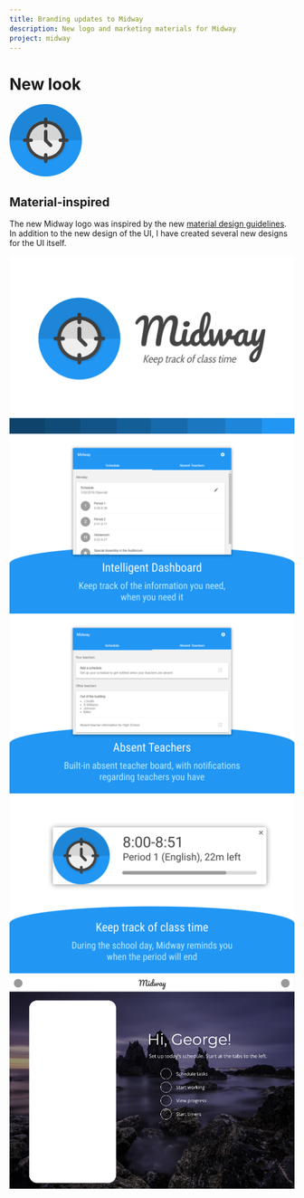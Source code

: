 ```yaml
---
title: Branding updates to Midway
description: New logo and marketing materials for Midway
project: midway
---
```


# New look
<svg version="1.1" width="128" height="128" viewBox="0.0 0.0 512.0 512.0" fill="none" stroke="none" stroke-linecap="square" stroke-miterlimit="10" xmlns:xlink="http://www.w3.org/1999/xlink" xmlns="http://www.w3.org/2000/svg"><clipPath id="p.0"><path d="m0 0l512.0 0l0 512.0l-512.0 0l0 -512.0z" clip-rule="nonzero"/></clipPath><g clip-path="url(#p.0)"><path fill="#000000" fill-opacity="0.0" d="m0 0l512.0 0l0 512.0l-512.0 0z" fill-rule="evenodd"/><path fill="#2196f3" d="m3.56168E-4 256.3076l0 0c0 -141.55151 114.75017 -256.3017 256.30167 -256.3017l0 0c67.97543 0 133.16675 27.003134 181.23264 75.06902c48.065887 48.065887 75.06903 113.25722 75.06903 181.23267l0 0c0 141.55148 -114.75015 256.30167 -256.30167 256.30167l0 0c-141.55151 0 -256.30167 -114.75018 -256.30167 -256.30167z" fill-rule="evenodd"/><g filter="url(#shadowFilter-p.1)"><use xlink:href="#p.1" transform="matrix(1.0 0.0 0.0 1.0 2.8284271320333003 2.8284271320333003)"/></g><defs><filter id="shadowFilter-p.1" filterUnits="userSpaceOnUse"><feGaussianBlur in="SourceAlpha" stdDeviation="4.5" result="blur"/><feComponentTransfer in="blur" color-interpolation-filters="sRGB"><feFuncR type="linear" slope="0" intercept="0.0"/><feFuncG type="linear" slope="0" intercept="0.0"/><feFuncB type="linear" slope="0" intercept="0.0"/><feFuncA type="linear" slope="0.22" intercept="0"/></feComponentTransfer></filter></defs><g id="p.1"><path fill="#efefef" d="m395.61508 256.33243l0 0c0 -76.940994 -62.373016 -139.314 -139.31403 -139.314l0 0c-36.94838 0 -72.38345 14.677681 -98.50989 40.80413c-26.12645 26.12645 -40.80414 61.56151 -40.80414 98.50987l0 0c0 76.94101 62.373016 139.31403 139.31403 139.31403l0 0c76.94101 0 139.31403 -62.373016 139.31403 -139.31403z" fill-rule="evenodd"/></g><path fill="#434343" d="m116.99753 256.33115l0 0c0 -76.940994 62.373016 -139.31401 139.31403 -139.31401l0 0c36.948364 0 72.38342 14.677689 98.50989 40.80414c26.126434 26.126434 40.80414 61.56151 40.80414 98.50987l0 0c0 76.94101 -62.373016 139.31403 -139.31403 139.31403l0 0c-76.94101 0 -139.31403 -62.373016 -139.31403 -139.31403zm22.758347 0l0 0c0 64.37195 52.183746 116.555695 116.55568 116.555695c64.37192 0 116.555664 -52.183746 116.555664 -116.555695l0 0c0 -64.37192 -52.183746 -116.555664 -116.555664 -116.555664l0 0c-64.37193 0 -116.55568 52.183746 -116.55568 116.555664z" fill-rule="evenodd"/><path fill="#434343" d="m153.50584 268.43048l0 0c6.672577 0 12.081772 -5.4091797 12.081772 -12.081757l0 0l0 0c0 -3.2042847 -1.2729034 -6.2773285 -3.5386658 -8.543106c-2.2657776 -2.2657623 -5.3388214 -3.5386658 -8.543106 -3.5386658l-46.832428 0c-6.672577 0 -12.081772 5.409195 -12.081772 12.081772l0 0l0 0c0 6.672577 5.409195 12.081757 12.081772 12.081757z" fill-rule="evenodd"/><path fill="#434343" d="m405.94727 268.43048l0 0c6.672577 0 12.081787 -5.4091797 12.081787 -12.081757l0 0l0 0c0 -3.2042847 -1.2729187 -6.2773285 -3.5386658 -8.543106c-2.2657776 -2.2657623 -5.3388367 -3.5386658 -8.543121 -3.5386658l-46.832428 0c-6.672577 0 -12.081757 5.409195 -12.081757 12.081772l0 0l0 0c0 6.672577 5.4091797 12.081757 12.081757 12.081757z" fill-rule="evenodd"/><path fill="#434343" d="m244.20409 153.51257l0 0c0 6.672577 5.409195 12.081772 12.081772 12.081772l0 0l0 0c3.2042847 0 6.277313 -1.2728882 8.543091 -3.5386658c2.2657776 -2.2657623 3.5386658 -5.3388214 3.5386658 -8.543106l0 -46.83242c0 -6.672577 -5.4091797 -12.081772 -12.081757 -12.081772l0 0l0 0c-6.672577 0 -12.081772 5.409195 -12.081772 12.081772z" fill-rule="evenodd"/><path fill="#434343" d="m244.20409 405.9558l0 0c0 6.672577 5.409195 12.081787 12.081772 12.081787l0 0l0 0c3.2042847 0 6.277313 -1.2729187 8.543091 -3.5386658c2.2657776 -2.2657776 3.5386658 -5.3388367 3.5386658 -8.543121l0 -46.832428c0 -6.672577 -5.4091797 -12.081757 -12.081757 -12.081757l0 0l0 0c-6.672577 0 -12.081772 5.4091797 -12.081772 12.081757z" fill-rule="evenodd"/><path fill="#434343" d="m244.18945 256.34872l0 0c0 6.672577 5.409195 12.081757 12.081787 12.081757l0 0l0 0c3.2042847 0 6.277313 -1.2728882 8.543091 -3.5386658c2.2657776 -2.2657776 3.5386658 -5.338806 3.5386658 -8.543091l0 -61.841232c0 -6.672577 -5.4091797 -12.081772 -12.081757 -12.081772l0 0l0 0c-6.672592 0 -12.081787 5.409195 -12.081787 12.081772z" fill-rule="evenodd"/><path fill="#434343" d="m265.10382 248.85626l0 0c-4.7464905 -4.746475 -12.442032 -4.746475 -17.188507 0l0 0l0 0c-2.2793274 2.2793427 -3.559845 5.3707886 -3.559845 8.594238c0 3.2234802 1.2805176 6.314911 3.559845 8.594269l34.6261 34.6261c4.7464905 4.74646 12.442047 4.74646 17.188507 0l0 0l0 0c4.74646 -4.74646 4.74646 -12.442017 0 -17.188507z" fill-rule="evenodd"/><path fill="#000000" fill-opacity="0.1115" d="m0.021115223 256.3076l0 0c0 -141.55151 114.75017 -256.3017 256.30167 -256.3017c141.55151 0 256.30167 114.75017 256.30167 256.3017z" fill-rule="evenodd"/></g></svg>

## Material-inspired
The new Midway logo was inspired by the new [material design guidelines](https://material.io). In addition to the new design of the UI, I have created several new designs for the UI itself.

![New promotional tile](/assets/images/2019-02-20-branding.png)
![Dashboard](/assets/images/2019-02-20-dash1.png)
![Absent teacher board](/assets/images/2019-02-20-dash2.png)
![New notification system](/assets/images/2019-02-20-notify.png)
![Midway as a web app, not an extension](/assets/images/2019-02-20-web-app.png)
